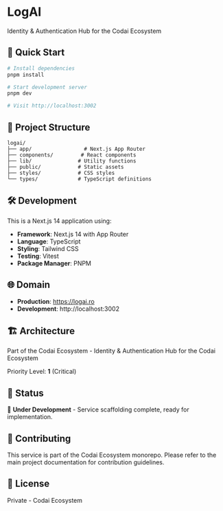 # LogAI

Identity & Authentication Hub for the Codai Ecosystem

## 🚀 Quick Start

```bash
# Install dependencies
pnpm install

# Start development server
pnpm dev

# Visit http://localhost:3002
```

## 📁 Project Structure

```
logai/
├── app/                 # Next.js App Router
├── components/         # React components
├── lib/               # Utility functions
├── public/            # Static assets
├── styles/            # CSS styles
└── types/             # TypeScript definitions
```

## 🛠️ Development

This is a Next.js 14 application using:

- **Framework**: Next.js 14 with App Router
- **Language**: TypeScript
- **Styling**: Tailwind CSS
- **Testing**: Vitest
- **Package Manager**: PNPM

## 🌐 Domain

- **Production**: https://logai.ro
- **Development**: http://localhost:3002

## 🏗️ Architecture

Part of the Codai Ecosystem - Identity & Authentication Hub for the Codai Ecosystem

Priority Level: **1** (Critical)

## 📝 Status

🚧 **Under Development** - Service scaffolding complete, ready for implementation.

## 🤝 Contributing

This service is part of the Codai Ecosystem monorepo. Please refer to the main project documentation for contribution guidelines.

## 📄 License

Private - Codai Ecosystem
